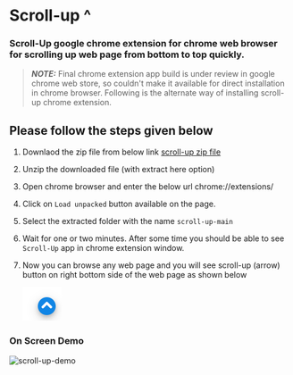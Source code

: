 # Scroll-up ^

### Scroll-Up google chrome extension for chrome web browser for scrolling up web page from bottom to top quickly.

> **_NOTE:_** Final chrome extension app build is under review in google chrome web store, so couldn't make it available for direct installation in chrome browser. Following is the alternate way of installing scroll-up chrome extension.

## Please follow the steps given below

1. Downlaod the zip file from below link
   [scroll-up zip file](https://github.com/sachinwakle/scroll-up/archive/main.zip)

2. Unzip the downloaded file (with extract here option)

3. Open chrome browser and enter the below url
   chrome://extensions/

4. Click on `Load unpacked` button available on the page.

5. Select the extracted folder with the name `scroll-up-main`

6. Wait for one or two minutes. After some time you should be able to see `Scroll-Up` app in chrome extension window.

7. Now you can browse any web page and you will see scroll-up (arrow) button on right bottom side of the web page as shown below

   ![scroll-up button](https://github.com/sachinwakle/scroll-up/blob/main/github.com_sachinwakle_scroll-up.png?raw=true)

### On Screen Demo
![scroll-up-demo](https://gist.githubusercontent.com/sachinwakle/80fe3a0e25480bab114da8f6316af6f8/raw/734fbe1419f7f44484c32fb9908ba94a31df5559/scroll-up-640-400.gif)
